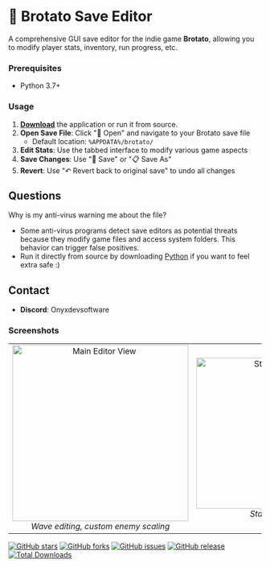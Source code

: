 # 🥔 Brotato Save Editor

A comprehensive GUI save editor for the indie game **Brotato**, allowing you to modify player stats, inventory, run progress, etc.

### Prerequisites
- Python 3.7+

### Usage
1. [**Download**](https://github.com/Onyxdevsoftware/Brotato-stat-editor/releases/download/brotato/brotato.stat.editor.exe) the application or run it from source.
2. **Open Save File**: Click "📁 Open" and navigate to your Brotato save file
   - Default location: `%APPDATA%/brotato/`
3. **Edit Stats**: Use the tabbed interface to modify various game aspects
4. **Save Changes**: Use "💾 Save" or "📋 Save As"
5. **Revert**: Use "↶ Revert back to original save" to undo all changes

## Questions
Why is my anti-virus warning me about the file?
- Some anti-virus programs detect save editors as potential threats because they modify game files and access system folders. This behavior can trigger false positives.
- Run it directly from source by downloading [Python](https://www.python.org/downloads/) if you want to feel extra safe :)

## Contact
- **Discord**: Onyxdevsoftware
  
### Screenshots

<table>
  <tr>
    <td align="center">
      <img src="https://github.com/user-attachments/assets/adf64912-ebff-4fbe-bd13-4aaa44de5f3a" width="350" alt="Main Editor View" /><br>
      <em>Wave editing, custom enemy scaling</em>
    </td>
    <td align="center">
      <img src="https://github.com/user-attachments/assets/b4130cc2-2279-4ed1-978f-159e5fbfd050" width="300" alt="Stat Editing" /><br>
      <em>Stat Editing</em>
    </td>
    <td align="center">
      <img src="https://github.com/user-attachments/assets/1b2aaa15-c232-4e80-908c-555f4f567e2f" width="150" alt="Inventory View" /><br>
      <em>Modified stats</em>
    </td>
  </tr>
</table>

[![GitHub stars](https://img.shields.io/github/stars/Onyxdevsoftware/Brotato-stat-editor?style=social)](https://github.com/Onyxdevsoftware/Brotato-stat-editor/stargazers)
[![GitHub forks](https://img.shields.io/github/forks/Onyxdevsoftware/Brotato-stat-editor?style=social)](https://github.com/Onyxdevsoftware/Brotato-stat-editor/network/members)
[![GitHub issues](https://img.shields.io/github/issues/Onyxdevsoftware/Brotato-stat-editor)](https://github.com/Onyxdevsoftware/Brotato-stat-editor/issues)
[![GitHub release](https://img.shields.io/github/v/release/Onyxdevsoftware/Brotato-stat-editor)](https://github.com/Onyxdevsoftware/Brotato-stat-editor/releases/latest)
[![Total Downloads](https://img.shields.io/github/downloads/Onyxdevsoftware/Brotato-stat-editor/total)](https://github.com/Onyxdevsoftware/Brotato-stat-editor/releases)









